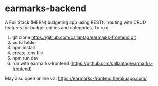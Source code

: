 # earmarks-backend

A Full Stack (MERN) budgeting app using RESTful routing with CRUD features for budget entries and categories. 
To run:
1) git clone https://github.com/callantag/earmarks-frontend.git
2) cd to folder
3) npm install
4) create .env file
5) npm run dev
6) run with earmarks-frontend (https://github.com/callantag/earmarks-frontend)

May also open online via: 
https://earmarks-frontend.herokuapp.com/
